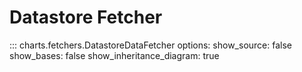 # Datastore Fetcher

::: charts.fetchers.DatastoreDataFetcher
    options:
      show_source: false
      show_bases: false
      show_inheritance_diagram: true
